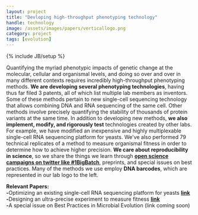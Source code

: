 ```yaml
---
layout: project
title: "Devloping high-throughput phenotyping technology"
handle: technology
image: /assets/images/papers/verticallogo.png
category: project
tags: [evolution]
---
```

{% include JB/setup %}

Quantifying the myriad phenotypic impacts of genetic change at the molecular, cellular and organismal levels, and doing so over and over in many different contexts requires incredibly high-throughput phenotyping methods. <b>We are developing several phenotyping technologies</b>, having thus far filed 3 patents, all of which list multiple lab members as inventors. Some of these methods pertain to new single-cell sequencing technology that allows combining DNA and RNA sequencing of the same cell. Other methods involve precisely quantifying the stability of thousands of protein variants at the same time. In addition to developing new methods, <b>we also implement, modify, and rigorously test</b> technologies created by other labs. For example, we have modified an inexpensive and highly multiplexable single-cell RNA sequencing platform for yeasts. We've also performed 79 technical replicates of a method to measure organismal fitness in order to determine how to achieve higher precision. <b>We care about reproducibility in science</b>, so we share the things we learn through <b>[open science campaigns on twitter like #1BigBatch](https://twitter.com/hashtag/1BigBatch?src=hashtag_click)</b>, preprints, and special issues on best practices. Many of the methods we use employ <b>DNA barcodes</b>, which are represented in our lab logo to the left.

<b>Relevant Papers:</b><br>
<b>-</b>Optimizing an existing single-cell RNA sequencing platform for yeasts <b>[link](https://kgslab.org/papers/paper/Split-Seq)</b><br>
<b>-</b>Designing an ultra-precise experiment to measure fitness <b>[link](https://kgslab.org/papers/paper/1bigbatch)</b><br>
<b>-</b>A special issue on Best Practices in Microbial Evolution (link coming soon)

